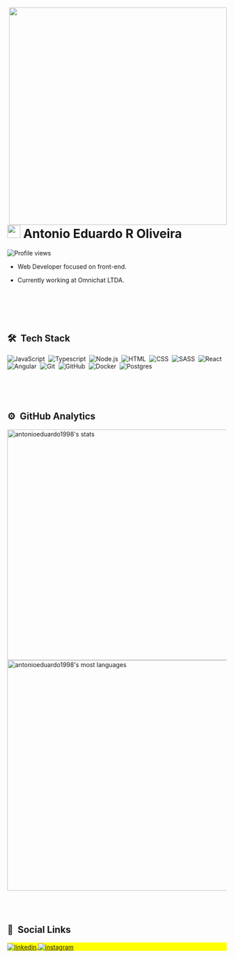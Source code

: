 <div> 
<img align="right" height="500em" src="https://raw.githubusercontent.com/gist/AntonioEduardo1998/66c099c63c9d2e1dc8119b25f2248dc0/raw/52a9b47e8d2140b81f5f1c6dffbd8d75bfaf4785/githubcard.svg"/>
<h1 align="left"> <img src="https://raw.githubusercontent.com/kaueMarques/kaueMarques/master/hi.gif" width="30px"> Antonio Eduardo R Oliveira</h1>
<p align="left"> <img src="https://komarev.com/ghpvc/?username=AntonioEduardo1998&color=blue" alt="Profile views" /> </p>
 

- Web Developer focused on front-end.

- Currently working at Omnichat LTDA.

 <br><br>
 <br><br>

## 🛠 &nbsp;Tech Stack

![JavaScript](https://img.shields.io/badge/JavaScript-323330?style=for-the-badge&logo=javascript&logoColor=F7DF1E)&nbsp;
![Typescript](https://img.shields.io/badge/TypeScript-007ACC?style=for-the-badge&logo=typescript&logoColor=white)&nbsp;
![Node.js](https://img.shields.io/badge/Node.js-339933?style=for-the-badge&logo=nodedotjs&logoColor=white)&nbsp;
![HTML](https://img.shields.io/badge/HTML5-E34F26?style=for-the-badge&logo=html5&logoColor=white)&nbsp;
![CSS](https://img.shields.io/badge/CSS3-1572B6?style=for-the-badge&logo=css3&logoColor=white)&nbsp;
![SASS](https://img.shields.io/badge/Sass-CC6699?style=for-the-badge&logo=sass&logoColor=white)&nbsp;
![React](https://img.shields.io/badge/React-20232A?style=for-the-badge&logo=react&logoColor=61DAFB)&nbsp;
![Angular](https://img.shields.io/badge/Angular-DD0031?style=for-the-badge&logo=angular&logoColor=white)&nbsp;
![Git](https://img.shields.io/badge/Git-F05032?style=for-the-badge&logo=git&logoColor=white)&nbsp;
![GitHub](https://img.shields.io/badge/GitHub-100000?style=for-the-badge&logo=github&logoColor=white)&nbsp;
![Docker](https://img.shields.io/badge/docker-%230db7ed.svg?style=for-the-badge&logo=docker&logoColor=white)&nbsp;
![Postgres](https://img.shields.io/badge/postgres-%23316192.svg?style=for-the-badge&logo=postgresql&logoColor=white)&nbsp;



<br><br>
&nbsp;
## ⚙️ &nbsp;GitHub Analytics

<p align="left">
<img width="530em" src="https://github-readme-stats-antonioeduardo1998.vercel.app/api?username=antonioeduardo1998&show_icons=true&theme=algolia&include_all_commits=true&count_private=true"" alt="antonioeduardo1998's stats"/>
<img width="530em" src="https://github-readme-stats.vercel.app/api/top-langs/?username=AntonioEduardo1998&layout=compact&theme=tokyonight&include_all_commits=true&count_private=true" alt="antonioeduardo1998's most languages"/>
</p>

<br><br>

## 💬 &nbsp;Social Links

<p align="left" style="background:yellow">
<a href="https://www.linkedin.com/in/antonio-eduardo-ribeiro-de-oliveira-9a7278127/" target="_blank">
  <img align="center" src="https://img.shields.io/badge/LinkedIn-0077B5?style=for-the-badge&logo=linkedin&logoColor=white" alt="linkedin"/>
</a>
<a href="https://instagram.com/_du_ardo" target="_blank">
 <img align="center" src="https://img.shields.io/badge/Instagram-E4405F?style=for-the-badge&logo=instagram&logoColor=white" alt="instagram"/>
</a>
</p>

